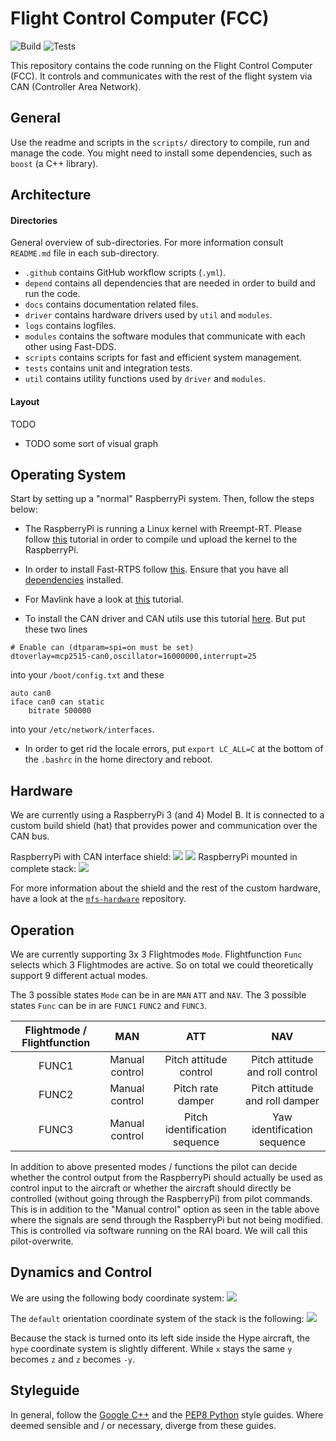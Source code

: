 # Flight Control Computer (FCC)

![Build](https://github.com/tub-uas/fcc/workflows/build/badge.svg)
![Tests](https://github.com/tub-uas/fcc/workflows/tests/badge.svg)

This repository contains the code running on the Flight Control Computer (FCC). It controls and communicates with the rest of the flight system via CAN (Controller Area Network).

## General
Use the readme and scripts in the `scripts/` directory to compile, run and manage the code. You might need to install some dependencies, such as `boost` (a C++ library).

## Architecture

#### Directories
General overview of sub-directories. For more information consult `README.md` file in each sub-directory.
- `.github` contains GitHub workflow scripts (`.yml`).  
- `depend` contains all dependencies that are needed in order to build and run the code.
- `docs` contains documentation related files.
- `driver` contains hardware drivers used by `util` and `modules`.
- `logs` contains logfiles.
- `modules` contains the software modules that communicate with each other using Fast-DDS.
- `scripts` contains scripts for fast and efficient system management.
- `tests` contains unit and integration tests.
- `util` contains utility functions used by `driver` and `modules`.


#### Layout
TODO
- TODO some sort of visual graph

## Operating System

Start by setting up a "normal" RaspberryPi system. Then, follow the steps below:

- The RaspberryPi is running a Linux kernel with Rreempt-RT. Please follow [this](https://lemariva.com/blog/2019/09/raspberry-pi-4b-preempt-rt-kernel-419y-performance-test) tutorial in order to compile und upload the kernel to the RaspberryPi.

- In order to install Fast-RTPS follow [this](https://github.com/eProsima/Fast-DDS#manual-installation). Ensure that you have all [dependencies](https://fast-dds.docs.eprosima.com/en/latest/installation/sources/sources_linux.html) installed.

- For Mavlink have a look at [this](https://mavlink.io/en/getting_started/installation.html) tutorial.

- To install the CAN driver and CAN utils use this tutorial [here](https://www.beyondlogic.org/adding-can-controller-area-network-to-the-raspberry-pi/). But put these two lines

```
# Enable can (dtparam=spi=on must be set)
dtoverlay=mcp2515-can0,oscillator=16000000,interrupt=25
```
into your `/boot/config.txt` and these
```
auto can0  
iface can0 can static  
	bitrate 500000  
```
into your `/etc/network/interfaces`.

- In order to get rid the locale errors, put `export LC_ALL=C` at the bottom of the `.bashrc` in the home directory and reboot.

## Hardware
We are currently using a RaspberryPi 3 (and 4) Model B. It is connected to a custom build shield (hat) that provides power and communication over the CAN bus.

RaspberryPi with CAN interface shield:
![](docs/rpi_side.jpg)
![](docs/rpi_top.jpg)
RaspberryPi mounted in complete stack:
![](docs/stack.jpg)

For more information about the shield and the rest of the custom hardware, have a look at the [`mfs-hardware`](https://github.com/tub-uas/mfs-hardware) repository.

## Operation
We are currently supporting 3x 3 Flightmodes `Mode`. Flightfunction `Func` selects which 3 Flightmodes are active. So on total we could theoretically support 9 different actual modes.

The 3 possible states `Mode` can be in are `MAN` `ATT` and `NAV`. The 3 possible states `Func` can be in are `FUNC1` `FUNC2` and `FUNC3`.


| Flightmode / Flightfunction | MAN            | ATT                           | NAV                             |
|:---------------------------:|:--------------:|:-----------------------------:|:-------------------------------:|
| FUNC1                       | Manual control | Pitch attitude control        | Pitch attitude and roll control |
| FUNC2                       | Manual control | Pitch rate damper             | Pitch attitude and roll damper  |
| FUNC3                       | Manual control | Pitch identification sequence | Yaw identification sequence     |

In addition to above presented modes / functions the pilot can decide whether the control output from the RaspberryPi should actually be used as control input to the aircraft or whether the aircraft should directly be controlled (without going through the RaspberryPi) from pilot commands. This is in addition to the "Manual control" option as seen in the table above where the signals are send through the RaspberryPi but not being modified. This is controlled via software running on the RAI board. We will call this pilot-overwrite.


## Dynamics and Control
We are using the following body coordinate system:
![](docs/coordinate_system.jpg)

The `default` orientation coordinate system of the stack is the following:
![](docs/stack_coordinates.jpg)

Because the stack is turned onto its left side inside the Hype aircraft, the `hype` coordinate system is slightly different. While `x` stays the same `y` becomes `z` and `z` becomes `-y`.


## Styleguide

In general, follow the [Google C++](https://google.github.io/styleguide/cppguide.html) and the [PEP8 Python](https://www.python.org/dev/peps/pep-0008/) style guides. Where deemed sensible and / or necessary, diverge from these guides.
